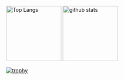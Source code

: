 <p align="left"> 
  <img alt="Top Langs" height="150px" src="https://github-readme-stats.vercel.app/api/top-langs/?username=umezaki1212&layout=compact&count_private=true&show_icons=true" />
  <img alt="github stats" height="150px" src="https://github-readme-stats.vercel.app/api?username=umezaki1212&count_private=true&show_icons=true&show_icons=true" />
</p>

[![trophy](https://github-profile-trophy.vercel.app/?username=umezaki1212&column=7
)](https://github.com/ryo-ma/github-profile-trophy)
